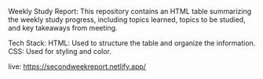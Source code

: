 Weekly Study Report: This repository contains an HTML table summarizing the weekly study progress, including topics learned, topics to be studied, and key takeaways from meeting.

Tech Stack: HTML: Used to structure the table and organize the information. CSS: Used for styling and color.

live: https://secondweekreport.netlify.app/
